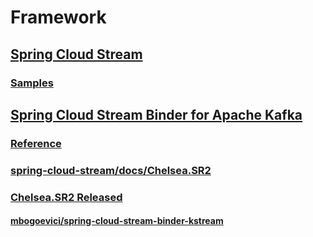 # Framework

## [Spring Cloud Stream](https://github.com/spring-cloud/spring-cloud-stream)
### [Samples](https://github.com/spring-cloud/spring-cloud-stream-samples)

## [Spring Cloud Stream Binder for Apache Kafka](https://github.com/spring-cloud/spring-cloud-stream-binder-kafka)
### [Reference](https://docs.spring.io/spring-cloud-stream/docs/Chelsea.SR2/reference/html/_apache_kafka_binder.html)
### [spring-cloud-stream/docs/Chelsea.SR2](https://docs.spring.io/spring-cloud-stream/docs/Chelsea.SR2/reference/htmlsingle/index.html#_apache_kafka_binder_overview)

### [Chelsea.SR2 Released](https://spring.io/blog/2017/05/17/spring-cloud-stream-chelsea-sr2-released)

#### [mbogoevici/spring-cloud-stream-binder-kstream](https://github.com/mbogoevici/spring-cloud-stream-binder-kstream)
